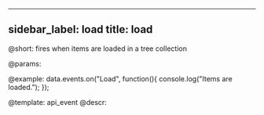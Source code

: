 
---
sidebar_label: load
title: load
---          

@short: fires when items are loaded in a tree collection
	
@params:



@example:
data.events.on("Load", function(){
	console.log("Items are loaded.");
});


@template:	api_event
@descr:





	